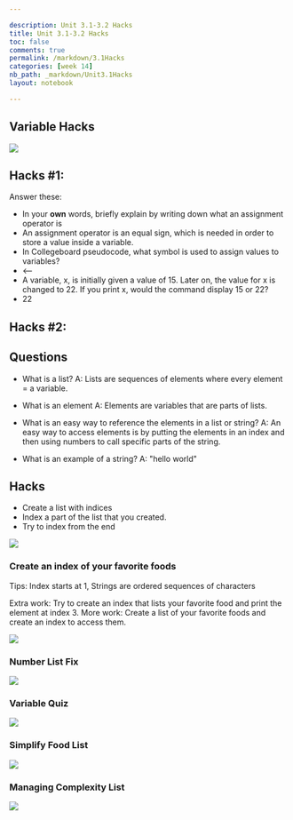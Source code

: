 ```yaml
--- 

description: Unit 3.1-3.2 Hacks
title: Unit 3.1-3.2 Hacks
toc: false
comments: true
permalink: /markdown/3.1Hacks
categories: [week 14]
nb_path: _markdown/Unit3.1Hacks
layout: notebook

---
```


## Variable Hacks

![]({{site.baseurl}}/images/Variables3.1.png)


## Hacks #1: 
Answer these:
- In your **own** words, briefly explain by writing down what an assignment operator is
- An assignment operator is an equal sign, which is needed in order to store a value inside a variable.
- In Collegeboard pseudocode, what symbol is used to assign values to variables?
- <--
- A variable, x, is initially given a value of 15. Later on, the value for x is changed to 22. If you print x, would the command display 15 or 22?
- 22

## Hacks #2:

## Questions

* What is a list?
A: Lists are sequences of elements where every element = a variable.

* What is an element
A: Elements are variables that are parts of lists.

* What is an easy way to reference the elements in a list or string?
A: An easy way to access elements is by putting the elements in an index and then using numbers to call specific parts of the string.

* What is an example of a string?
A: "hello world"

## Hacks
* Create a list with indices 
* Index a part of the list that you created.
* Try to index from the end 

![]({{site.baseurl}}/images/ListHacks.png)

### Create an index of your favorite foods
Tips: Index starts at 1, Strings are ordered sequences of characters

Extra work: Try to create an index that lists your favorite food and print the element at index 3.
More work: Create a list of your favorite foods and create an index to access them.

![]({{site.baseurl}}/images/FavFoodVariables.png)

### Number List Fix

![]({{site.baseurl}}/images/numListFix.png)

### Variable Quiz

![]({{site.baseurl}}/images/VariableQuiz.png)

### Simplify Food List

![]({{site.baseurl}}/images/SimplifyFoodList.png)


### Managing Complexity List

![]({{site.baseurl}}/images/ManagingComplexityList.png)
